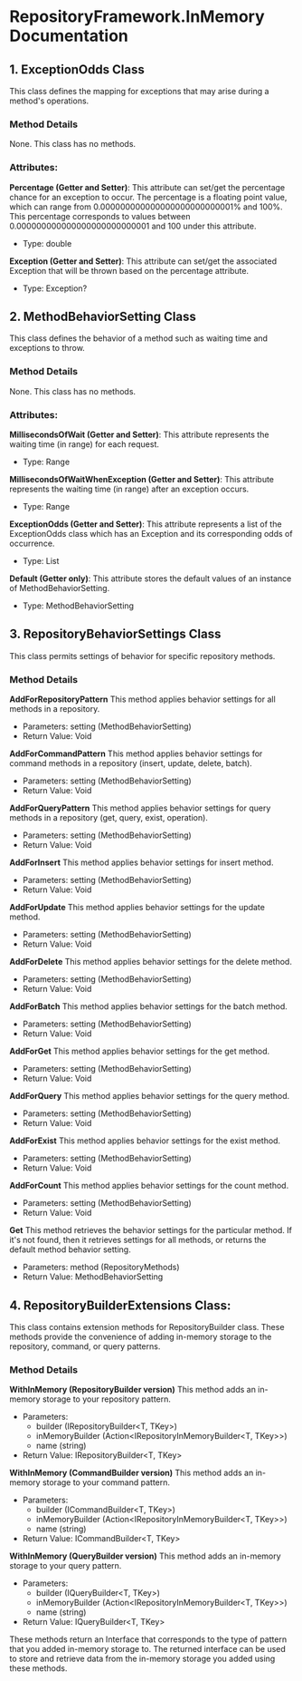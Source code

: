 # RepositoryFramework.InMemory Documentation

## 1. ExceptionOdds Class
This class defines the mapping for exceptions that may arise during a method's operations.

### Method Details
None. This class has no methods.

### Attributes:

**Percentage (Getter and Setter)**:
This attribute can set/get the percentage chance for an exception to occur. The percentage is a floating point value, which can range from 0.000000000000000000000000001% and 100%. This percentage corresponds to values between 0.000000000000000000000000001 and 100 under this attribute.

- Type: double

**Exception (Getter and Setter)**:
This attribute can set/get the associated Exception that will be thrown based on the percentage attribute.

- Type: Exception?

## 2. MethodBehaviorSetting Class
This class defines the behavior of a method such as waiting time and exceptions to throw.

### Method Details
None. This class has no methods.

### Attributes:

**MillisecondsOfWait (Getter and Setter)**:
This attribute represents the waiting time (in range) for each request.

- Type: Range

**MillisecondsOfWaitWhenException (Getter and Setter)**:
This attribute represents the waiting time (in range) after an exception occurs.

- Type: Range

**ExceptionOdds (Getter and Setter)**:
This attribute represents a list of the ExceptionOdds class which has an Exception and its corresponding odds of occurrence.

- Type: List<ExceptionOdds>

**Default (Getter only)**:
This attribute stores the default values of an instance of MethodBehaviorSetting. 

- Type: MethodBehaviorSetting

## 3. RepositoryBehaviorSettings Class
This class permits settings of behavior for specific repository methods.

### Method Details

**AddForRepositoryPattern**
This method applies behavior settings for all methods in a repository.

- Parameters: setting (MethodBehaviorSetting)
- Return Value: Void
   
   
**AddForCommandPattern**
This method applies behavior settings for command methods in a repository (insert, update, delete, batch).

- Parameters: setting (MethodBehaviorSetting)
- Return Value: Void

   
**AddForQueryPattern**
This method applies behavior settings for query methods in a repository (get, query, exist, operation).

- Parameters: setting (MethodBehaviorSetting)
- Return Value: Void
  

**AddForInsert**
This method applies behavior settings for insert method.

- Parameters: setting (MethodBehaviorSetting)
- Return Value: Void

   
**AddForUpdate**
This method applies behavior settings for the update method.

- Parameters: setting (MethodBehaviorSetting)
- Return Value: Void
  

**AddForDelete**
This method applies behavior settings for the delete method.

- Parameters: setting (MethodBehaviorSetting)
- Return Value: Void


**AddForBatch**
This method applies behavior settings for the batch method.

- Parameters: setting (MethodBehaviorSetting)
- Return Value: Void


**AddForGet**
This method applies behavior settings for the get method.

- Parameters: setting (MethodBehaviorSetting)
- Return Value: Void

**AddForQuery**
This method applies behavior settings for the query method.

- Parameters: setting (MethodBehaviorSetting)
- Return Value: Void

**AddForExist**
This method applies behavior settings for the exist method.

- Parameters: setting (MethodBehaviorSetting)
- Return Value: Void

**AddForCount**
This method applies behavior settings for the count method.

- Parameters: setting (MethodBehaviorSetting)
- Return Value: Void

**Get**
This method retrieves the behavior settings for the particular method. If it's not found, then it retrieves settings for all methods, or returns the default method behavior setting.

- Parameters: method (RepositoryMethods)
- Return Value: MethodBehaviorSetting

## 4. RepositoryBuilderExtensions Class:

This class contains extension methods for RepositoryBuilder class. These methods provide the convenience of adding in-memory storage to the repository, command, or query patterns.

### Method Details

**WithInMemory (RepositoryBuilder version)**
This method adds an in-memory storage to your repository pattern.

- Parameters: 
  - builder (IRepositoryBuilder<T, TKey>)
  - inMemoryBuilder (Action<IRepositoryInMemoryBuilder<T, TKey>>)
  - name (string)
- Return Value: IRepositoryBuilder<T, TKey>

**WithInMemory (CommandBuilder version)**
This method adds an in-memory storage to your command pattern.

- Parameters: 
  - builder (ICommandBuilder<T, TKey>)
  - inMemoryBuilder (Action<IRepositoryInMemoryBuilder<T, TKey>>)
  - name (string)
- Return Value: ICommandBuilder<T, TKey>

**WithInMemory (QueryBuilder version)**
This method adds an in-memory storage to your query pattern.

- Parameters: 
  - builder (IQueryBuilder<T, TKey>)
  - inMemoryBuilder (Action<IRepositoryInMemoryBuilder<T, TKey>>)
  - name (string)
- Return Value: IQueryBuilder<T, TKey>

These methods return an Interface that corresponds to the type of pattern that you added in-memory storage to. The returned interface can be used to store and retrieve data from the in-memory storage you added using these methods.
